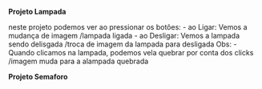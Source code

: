 **Projeto Lampada**

neste projeto podemos ver ao pressionar os botões:
    - ao Ligar:
        Vemos a mudança de imagem /lampada ligada
    - ao Desligar:
       Vemos a lampada sendo delisgada /troca de imagem da lampada para desligada
    Obs:
     - Quando clicamos na lampada, podemos vela quebrar por conta dos clicks /imagem muda para a alampada quebrada

**Projeto Semaforo**


